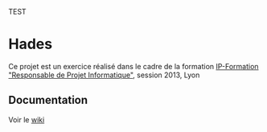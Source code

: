 ﻿TEST

Hades
=====

Ce projet est un exercice réalisé dans le cadre de la formation [IP-Formation "Responsable de Projet Informatique"][1], session 2013, Lyon

## Documentation

Voir le [wiki][2]


[1]: http://www.ip-formation.com/
[2]: https://github.com/mjonckiere/hades/wiki
